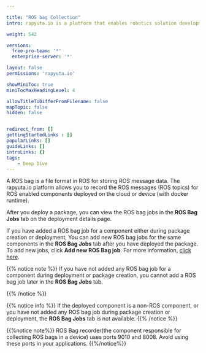 ```yaml
---

title: "ROS bag Collection"
intro: rapyuta.io is a platform that enables robotics solution development by providing the necessary software infrastructure and facilitating the interaction between multiple stakeholders who contribute to the solution development.

weight: 542

versions:
  free-pro-team: '*'
  enterprise-server: '*'

layout: false
permissions: 'rapyuta.io'

showMiniToc: true
miniTocMaxHeadingLevel: 4

allowTitleToDifferFromFilename: false
mapTopic: false
hidden: false


redirect_from: []
gettingStartedLinks : []
popularLinks: []
guideLinks: []
introLinks: {}
tags:
    - Deep Dive
---
```


A ROS bag is a file format in ROS for storing ROS message data. The rapyuta.io platform allows you to record the ROS messages (ROS topics) for ROS enabled components deployed on the cloud or device (with docker runtime).

After you deploy a package, you can view the ROS bag jobs in the **ROS Bag Jobs** tab on the deployment details page.


If you have added a ROS bag job for a component either during package creation or deployment, You can add new ROS bag jobs for the same components in the **ROS Bag Jobs** tab after you have deployed the package. To add new jobs, click **Add new ROS Bag job**. For more information, [click here](/3_how-tos/35_tooling_and_debugging/working-with-rosbags/).

{{% notice note %}}
If you have not added any ROS bag job for a component during deployment or package creation, you cannot add a ROS bag job later in the **ROS Bag Jobs** tab.

{{% /notice %}}

{{% notice info %}}
If the deployed component is a non-ROS component, or you have not added any ROS bag job during package creation or deployment, the **ROS Bag Jobs** tab is not available.
{{% /notice %}}

{{%notice note%}}
ROS Bag recorder(the component responsible for collecting ROS bags in a device) uses ports 9010 and 8008. Avoid using these ports in your applications.
{{%/notice%}}
